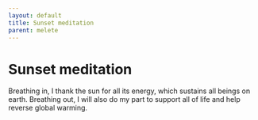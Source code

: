 ```yaml
---
layout: default
title: Sunset meditation
parent: melete
---
```


# Sunset meditation

Breathing in, I thank the sun for all its energy, which sustains all beings on earth. Breathing out, I will also do my part to support all of life and help reverse global warming.
